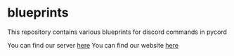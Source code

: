 # blueprints
This repository contains various blueprints for discord commands in pycord

 You can find our server [here](https://discord.com/invite/JrhpDWayG3)
 You can find our website [here](https://www.inspirationbot.co.uk/)
